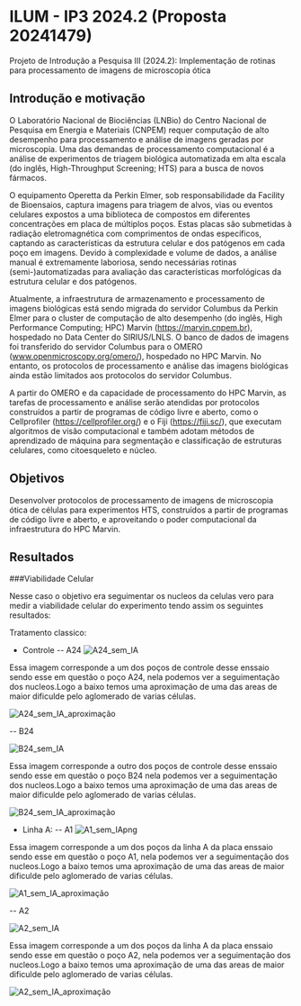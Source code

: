 # ILUM - IP3 2024.2 (Proposta 20241479)

Projeto de Introdução a Pesquisa III (2024.2): Implementação de rotinas para processamento de imagens de microscopia ótica

## Introdução e motivação

O Laboratório Nacional de Biociências (LNBio) do Centro Nacional de Pesquisa em Energia e Materiais (CNPEM) requer computação de alto desempenho para processamento e análise de imagens geradas por microscopia. Uma das demandas de processamento computacional é a análise de experimentos de triagem biológica automatizada em alta escala (do inglês, High-Throughput Screening; HTS) para a busca de novos fármacos.

O equipamento Operetta da Perkin Elmer, sob responsabilidade da Facility de Bioensaios, captura imagens para triagem de alvos, vias ou eventos celulares expostos a uma biblioteca de compostos em diferentes concentrações em placa de múltiplos poços. Estas placas são submetidas à radiação eletromagnética com comprimentos de ondas específicos, captando as características da estrutura celular e dos patógenos em cada poço em imagens. Devido à complexidade e volume de dados, a análise manual é extremamente laboriosa, sendo necessárias rotinas (semi-)automatizadas para avaliação das características morfológicas da estrutura celular e dos patógenos.

Atualmente, a infraestrutura de armazenamento e processamento de imagens biológicas está sendo migrada do servidor Columbus da Perkin Elmer para o cluster de computação de alto desempenho (do inglês, High Performance Computing; HPC) Marvin (https://marvin.cnpem.br), hospedado no Data Center do SIRIUS/LNLS. O banco de dados de imagens foi transferido do servidor Columbus para o OMERO (www.openmicroscopy.org/omero/), hospedado no HPC Marvin. No entanto, os protocolos de processamento e análise das imagens biológicas ainda estão limitados aos protocolos do servidor Columbus. 

A partir do OMERO e da capacidade de processamento do HPC Marvin, as tarefas de processamento e análise serão atendidas por protocolos construídos a partir de programas de código livre e aberto, como o Cellprofiler (https://cellprofiler.org/) e o Fiji (https://fiji.sc/), que executam algoritmos de visão computacional e também adotam métodos de aprendizado de máquina para segmentação e classificação de estruturas celulares, como citoesqueleto e núcleo.

## Objetivos

Desenvolver protocolos de processamento de imagens de microscopia ótica de células para experimentos HTS, construídos a partir de programas de código livre e aberto, e aproveitando o poder computacional da infraestrutura do HPC Marvin.

## Resultados

###Viabilidade Celular

Nesse caso o objetivo era seguimentar os nucleos da celulas vero para medir a viabilidade celular do experimento tendo assim os seguintes resultados:

Tratamento classico:

- Controle
-- A24
![A24_sem_IA](https://github.com/user-attachments/assets/8140a827-dde4-47fe-818f-12b94d0ee1df)

Essa imagem corresponde a um dos poços de controle desse enssaio sendo esse em questão o poço A24, nela podemos ver a seguimentação dos nucleos.Logo a baixo temos uma aproximação de uma das areas de maior dificulde pelo aglomerado de varias células.

![A24_sem_IA_aproximação](https://github.com/user-attachments/assets/6744f75a-b712-403e-bcff-ab20f606a861)

-- B24

![B24_sem_IA](https://github.com/user-attachments/assets/7bbaef36-1e00-4bcb-bbad-fe23bdb35be7)

Essa imagem corresponde a outro dos poços de controle desse enssaio sendo esse em questão o poço B24 nela podemos ver a seguimentação dos nucleos.Logo a baixo temos uma aproximação de uma das areas de maior dificulde pelo aglomerado de varias células.

![B24_sem_IA_aproximação](https://github.com/user-attachments/assets/4da79f6c-b897-4800-a669-d3b4a93200e3)
- Linha A:
-- A1
![A1_sem_IApng](https://github.com/user-attachments/assets/48d7c4f4-957f-414c-bf96-adac0b8d85fa)

Essa imagem corresponde a um dos poços da linha A da placa enssaio sendo esse em questão o poço A1, nela podemos ver a seguimentação dos nucleos.Logo a baixo temos uma aproximação de uma das areas de maior dificulde pelo aglomerado de varias células.

![A1_sem_IA_aproximação](https://github.com/user-attachments/assets/8117f7d8-a6b4-4c28-bc11-59276888afda)

-- A2

![A2_sem_IA](https://github.com/user-attachments/assets/e1e02beb-6bef-47f8-98e7-d3c715e92e09)

Essa imagem corresponde a um dos poços da linha A da placa enssaio sendo esse em questão o poço A2, nela podemos ver a seguimentação dos nucleos.Logo a baixo temos uma aproximação de uma das areas de maior dificulde pelo aglomerado de varias células.

![A2_sem_IA_aproximação](https://github.com/user-attachments/assets/fb481084-9b38-4a5d-93e6-d6d828e549c3)


